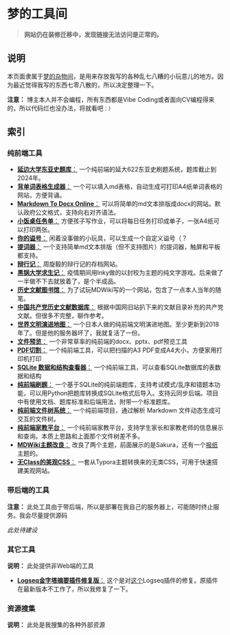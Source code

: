 # 梦的工具间

> **网站仍在装修迁移中，发现链接无法访问是正常的。**

## 说明

本页面隶属于[梦的杂物间](https://mo.b-hu.org/)，是用来存放我写的各种乱七八糟的小玩意儿的地方。因为最近觉得我写的东西七零八散的，所以决定整理一下。

**注意：** 博主本人并不会编程，所有东西都是Vibe Coding或者面向CV编程得来的，所以代码烂也没办法，将就看吧```：）```

## 索引

### 纯前端工具

- [**延边大学东亚史题库**：](./projects/622/) 一个纯前端的延大622东亚史刷题系统，题库截止到2024年。
- [**背单词表格生成器**：](./projects/eng/) 一个可以填入md表格，自动生成可打印A4纸单词表格的网站，方便背诵。
- [**Markdown To Docx Online**：](./projects/paiban/) 可以将简单的md文本排版成docx的网站。默认政府公文格式，支持向右对齐语法。
- [**小饭桌任务单**：](./projects/renwudan/) 方便孩子写作业，可以将每日任务打印成单子，一张A4纸可以打印两张。
- [**你的谥号**：](./projects/shihao/)  闲着没事做的小玩具，可以生成一个自定义谥号（？
- [**提词器**：](./projects/ticiqi/) 一个支持简单md文本排版（但不支持图片）的提词器，触屏和平板都支持。
- [**辩行记**：](./projects/bianxingji/) 周旋毅的辩行记的存档网站。
- [**黑锅大学求生记**：](./projects/heiguocollage/) 疫情期间用Inky做的以封校为主题的纯文字游戏。后来做了一半做不下去就放着了，是个半成品。
- [**历史文献图书馆**：](./projects/library/) 为了试玩MDWiki写的一个网站，包含了一点本人当年的随笔。
- [**中国共产党历史文献数据库**：](./projects/CCPDocument/) 根据中国网旧站扒下来的文献目录补充的共产党文献。但很多不完整，聊作参考。
- [**世界文明演进地图**：](./projects/twha5/) 一个日本人做的纯前端文明演进地图。至少更新到2018年了。但是他的服务器坏了，我就复活了一份。
- [**文件预览**：](./projects/file_previewer/) 一个非常草率的纯前端的docx、pptx、pdf预览工具
- [**PDF切割**：](./projects/splitpdf/) 一个纯前端工具，可以把扫描的A3 PDF变成A4大小，方便家用打印机打印 
- [**SQLite 数据和结构查看器**：](./projects/sqlitechecker/) 一个纯前端工具，可以查看SQLite数据库的表数据和结构
- [**纯前端刷题**：](./projects/KuShuati/) 一个基于SQLite的纯前端题库，支持考试模式/乱序和错题本功能，可以用Python把题库转换成SQLite格式后导入。支持云同步后端。项目中有使用文档、题库标准和后端用法，附带一个标准题库。
- [**纯前端文件树系统**：](./projects/file-tree/) 一个纯前端项目，通过解析 Markdown 文件动态生成可交互的文件树。
- [**纯前端家教平台**：](./projects/jiajiao/) 一个纯前端家教平台，支持学生家长和家教老师的信息展示和查询。本质上思路和上面那个文件树差不多。
- [**MDWiki主题改良**：](./projects/mdwiki/sakura.html) 改良了两个主题，前面展示的是Sakura，还有一个[报纸](./projects/mdwiki/newspater.html)主题的。
- [**无Class的美观CSS**：](./projects/css-ref/demo.html) 一套从Typora主题转换来的无类CSS，可用于快速搭建美观网站。

### 带后端的工具

**注意：** 此处工具由于带后端，所以是部署在我自己的服务器上，可能随时终止服务。我会尽量提供源码

*此处待建设*

### 其它工具

**说明：** 此处提供非Web端的工具

- [**Logseq金字塔摘要插件修复版**：](./projects/logseq-psummarise-plugin-main/logseq-psummarise-plugin-main.zip) 这个是对[这个](https://github.com/benjypng/logseq-psummarise-plugin)Logseq插件的修复。原插件在最新版本不工作了，所以我修复了一下。

### 资源搜集

**说明：** 此处是我搜集的各种外部资源